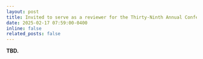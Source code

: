 ```yaml
---
layout: post
title: Invited to serve as a reviewer for the Thirty-Ninth Annual Conference on <b>Neural Information Processing Systems</b> (<b>NeurIPS 2025</b>)!
date: 2025-02-17 07:59:00-0400
inline: false
related_posts: false
---
```


<b> TBD. </b>
